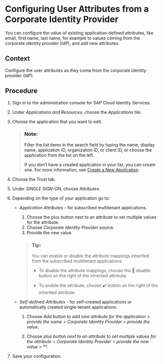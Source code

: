 <!-- loio621017f2623c4ac59923e4ef531304d2 -->

<link rel="stylesheet" type="text/css" href="../css/sap-icons.css"/>

# Configuring User Attributes from a Corporate Identity Provider

You can configure the value of existing application-defined attributes, like email, first name, last name, for example to values coming from the corporate identity provider \(IdP\), and add new attributes.



<a name="loio621017f2623c4ac59923e4ef531304d2__context_fq2_hyk_sxb"/>

## Context

Configure the user attributes as they come from the corporate identity provider \(IdP\).



<a name="loio621017f2623c4ac59923e4ef531304d2__steps_dtr_4xc_fzb"/>

## Procedure

1.  Sign in to the administration console for SAP Cloud Identity Services.

2.  Under *Applications and Resources*, choose the *Applications* tile.

3.  Choose the application that you want to edit.

    > ### Note:  
    > Filter the list items in the search field by typing the name, display name, application ID, organization ID, or client ID, or choose the application from the list on the left.
    > 
    > If you don’t have a created application in your list, you can create one. For more information, see [Create a New Application](create-a-new-application-0d4b255.md).

4.  Choose the *Trust* tab.

5.  Under *SINGLE SIGN-ON*, choose *Attributes*.

6.  Depending on the type of your application go to:

    -   *Application Attributes* - for subscribed multitenant applications.

        1.  Choose the plus button next to an attribute to set multiple values for the attribute.
        2.  Choose *Corporate Identity Provider* source.
        3.  Provide the new value.

        > ### Tip:  
        > You can enable or disable the attribute mappings inherited from the subscribed multitenant applications:
        > 
        > -   To disable the attribute mappings, choose the <span class="SAP-icons-V5"></span> disable button on the right of the inherited attribute.
        > 
        > -   To enable the attribute, choose :heavy_check_mark: button on the right of the inherited attribute.

    -   *Self-defined Attributes* - for self-created applications or automatically created single-tenant applications.
        1.  Choose *Add button to add new attribute for the application* \> *provide the name* \> *Corporate Identity Provider* \> *provide the value*.

        2.  Choose *plus button next to an attribute to set multiple values for the attribute* \> *Corporate Identity Provider* \> *provide the new value* \> **.


7.  Save your configuration.



